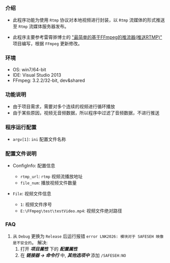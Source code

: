 ### 介绍

- 此程序功能为使用 `Rtmp` 协议对本地视频进行封装，以 `Rtmp` 流媒体的形式推送至 `Rtmp` 流媒体服务器发布。

- 此程序主要参考雷霄骅博士的 ["最简单的基于FFmpeg的推流器(推送RTMP)"](https://github.com/leixiaohua1020/simplest_ffmpeg_streamer) 项目编写，根据 `FFmpeg` 更新修改。

### 环境

- OS: win7/64-bit
- IDE: Visual Studio 2013
- FFmpeg: 3.2.2/32-bit, dev\&shared

### 功能说明

- 由于项目需求，需要对多个连续的视频进行循环播放
- 由于某些原因，视频无音频数据，所以程序中过滤了音频数据，不进行推送

### 程序运行配置

- `argv[1]`: `ini` 配置文件名称

### 配置文件说明

- ConfigInfo: 配置信息
    - `rtmp_url`: `rtmp` 视频流播放地址
    - `file_num`: 播放视频文件数量

- `File`: 视频文件信息
    - `1`: 视频文件序号
    - `E:\FFmpeg\test\testVideo.mp4`: 视频文件绝对路径

### FAQ

1. 从 `Debug` 更换为 `Release` 后运行报错 `error LNK2026: 模块对于 SAFESEH 映像是不安全的`。
    解决:
    1. 打开 ***项目属性*** 下的 ***配置属性***
    2. 在 ***链接器 -> 命令行*** 中, ***其他选项中*** 添加 `/SAFESEH:NO`
